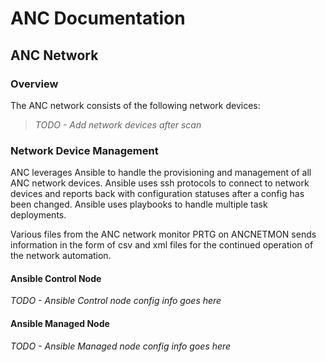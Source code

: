 # ANC Documentation

## ANC Network

### Overview

The ANC network consists of the following network devices:

>*TODO - Add network devices after scan*

### Network Device Management

ANC leverages Ansible to handle the provisioning and management of all ANC network devices. Ansible uses ssh protocols to connect to network devices and reports back with configuration statuses after a config has been changed. Ansible uses playbooks to handle multiple task deployments. 

Various files from the ANC network monitor PRTG on ANCNETMON sends information in the form of csv and xml files for the continued operation of the network automation.

#### Ansible Control Node

*TODO - Ansible Control node config info goes here*

#### Ansible Managed Node

*TODO - Ansible Managed node config info goes here*

